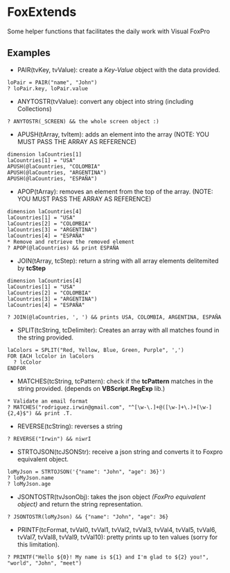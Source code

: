 # FoxExtends
Some helper functions that facilitates the daily work with Visual FoxPro

## Examples

- PAIR(tvKey, tvValue): create a *Key-Value* object with the data provided.
```xBase
loPair = PAIR("name", "John")
? loPair.key, loPair.value
```

- ANYTOSTR(tvValue): convert any object into string (including Collections)
```xBase
? ANYTOSTR(_SCREEN) && the whole screen object :)
```

- APUSH(tArray, tvItem): adds an element into the array (NOTE: YOU MUST PASS THE ARRAY AS REFERENCE)
```xBase
dimension laCountries[1]
laCountries[1] = "USA"
APUSH(@laCountries, "COLOMBIA"
APUSH(@laCountries, "ARGENTINA")
APUSH(@laCountries, "ESPAÑA")
```

- APOP(tArray): removes an element from the top of the array. (NOTE: YOU MUST PASS THE ARRAY AS REFERENCE)
```xBase
dimension laCountries[4]
laCountries[1] = "USA"
laCountries[2] = "COLOMBIA"
laCountries[3] = "ARGENTINA")
laCountries[4] = "ESPAÑA"
* Remove and retrieve the removed element
? APOP(@laCountries) && print ESPAÑA
```

- JOIN(tArray, tcStep): return a string with all array elements delitemited by **tcStep**
```xBase
dimension laCountries[4]
laCountries[1] = "USA"
laCountries[2] = "COLOMBIA"
laCountries[3] = "ARGENTINA")
laCountries[4] = "ESPAÑA"

? JOIN(@laCountries, ', ') && prints USA, COLOMBIA, ARGENTINA, ESPAÑA
```

- SPLIT(tcString, tcDelimiter): Creates an array with all matches found in the string provided.
```xBase
laColors = SPLIT("Red, Yellow, Blue, Green, Purple", ',')
FOR EACH lcColor in laColors
  ? lcColor
ENDFOR
```

- MATCHES(tcString, tcPattern): check if the **tcPattern** matches in the string provided. (depends on **VBScript.RegExp** lib.)

```xBase
* Validate an email format
? MATCHES("rodriguez.irwin@gmail.com", "^[\w-\.]+@([\w-]+\.)+[\w-]{2,4}$") && print .T.
```

- REVERSE(tcString): reverses a string

```xBase
? REVERSE("Irwin") && niwrI
```

- STRTOJSON(tcJSONStr): receive a json string and converts it to Foxpro equivalent object.
```xBase
loMyJson = STRTOJSON('{"name": "John", "age": 36}')
? loMyJson.name
? loMyJson.age
```

- JSONTOSTR(tvJsonObj): takes the json object *(FoxPro equivalent object)* and return the string representation.
```xBase
? JSONTOSTR(loMyJson) && {"name": "John", "age": 36}
```

- PRINTF(tcFormat, tvVal0, tvVal1, tvVal2, tvVal3, tvVal4, tvVal5, tvVal6, tvVal7, tvVal8, tvVal9, tvVal10): pretty prints up to ten values (sorry for this limitation).
```xBase
? PRINTF("Hello ${0}! My name is ${1} and I'm glad to ${2} you!", "world", "John", "meet")
```

